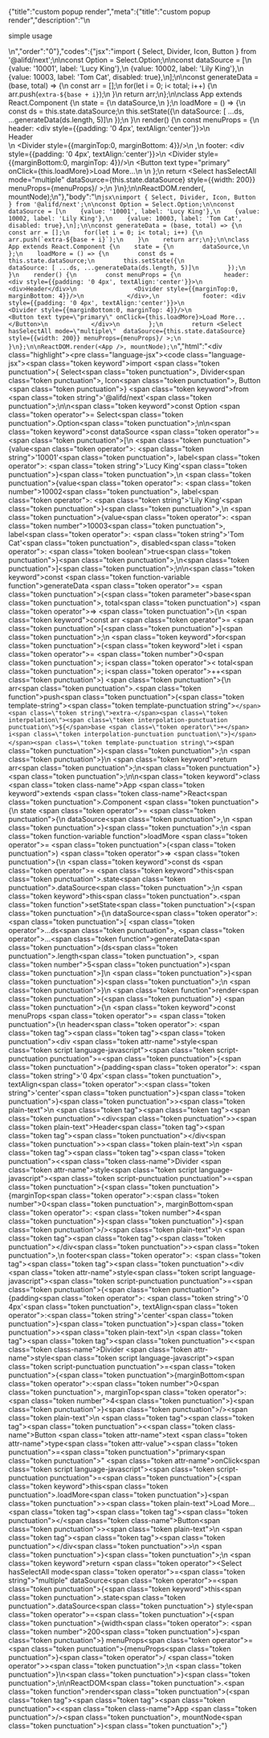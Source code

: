 {"title":"custom popup render","meta":{"title":"custom popup render","description":"\n<p>simple usage</p>\n","order":"0"},"codes":{"jsx":"import { Select, Divider, Icon, Button } from '@alifd/next';\n\nconst Option = Select.Option;\n\nconst dataSource = [\n    {value: '10001', label: 'Lucy King'},\n    {value: 10002, label: 'Lily King'},\n    {value: 10003, label: 'Tom Cat', disabled: true},\n];\n\nconst generateData = (base, total) => {\n    const arr = [];\n    for(let i = 0; i< total; i++) {\n        arr.push(`extra-${base + i}`);\n    }\n    return arr;\n};\n\nclass App extends React.Component {\n    state = {\n        dataSource,\n    };\n    loadMore = () => {\n        const ds = this.state.dataSource;\n        this.setState({\n            dataSource: [ ...ds, ...generateData(ds.length, 5)]\n        });\n    }\n    render() {\n        const menuProps = {\n            header: <div style={{padding: '0 4px', textAlign:'center'}}>\n                <div>Header</div>\n                <Divider style={{marginTop:0, marginBottom: 4}}/>\n            </div>,\n            footer: <div style={{padding: '0 4px', textAlign:'center'}}>\n                <Divider style={{marginBottom:0, marginTop: 4}}/>\n                <Button text type=\"primary\" onClick={this.loadMore}>Load More...</Button>\n            </div>\n        };\n        return <Select hasSelectAll mode=\"multiple\"  dataSource={this.state.dataSource} style={{width: 200}} menuProps={menuProps}/ >;\n    }\n};\n\nReactDOM.render(<App />, mountNode);\n"},"body":"\n````jsx\nimport { Select, Divider, Icon, Button } from '@alifd/next';\n\nconst Option = Select.Option;\n\nconst dataSource = [\n    {value: '10001', label: 'Lucy King'},\n    {value: 10002, label: 'Lily King'},\n    {value: 10003, label: 'Tom Cat', disabled: true},\n];\n\nconst generateData = (base, total) => {\n    const arr = [];\n    for(let i = 0; i< total; i++) {\n        arr.push(`extra-${base + i}`);\n    }\n    return arr;\n};\n\nclass App extends React.Component {\n    state = {\n        dataSource,\n    };\n    loadMore = () => {\n        const ds = this.state.dataSource;\n        this.setState({\n            dataSource: [ ...ds, ...generateData(ds.length, 5)]\n        });\n    }\n    render() {\n        const menuProps = {\n            header: <div style={{padding: '0 4px', textAlign:'center'}}>\n                <div>Header</div>\n                <Divider style={{marginTop:0, marginBottom: 4}}/>\n            </div>,\n            footer: <div style={{padding: '0 4px', textAlign:'center'}}>\n                <Divider style={{marginBottom:0, marginTop: 4}}/>\n                <Button text type=\"primary\" onClick={this.loadMore}>Load More...</Button>\n            </div>\n        };\n        return <Select hasSelectAll mode=\"multiple\"  dataSource={this.state.dataSource} style={{width: 200}} menuProps={menuProps}/ >;\n    }\n};\n\nReactDOM.render(<App />, mountNode);\n````","html":"<script>(function(){'use strict';\n\nvar _createClass = function () { function defineProperties(target, props) { for (var i = 0; i < props.length; i++) { var descriptor = props[i]; descriptor.enumerable = descriptor.enumerable || false; descriptor.configurable = true; if (\"value\" in descriptor) descriptor.writable = true; Object.defineProperty(target, descriptor.key, descriptor); } } return function (Constructor, protoProps, staticProps) { if (protoProps) defineProperties(Constructor.prototype, protoProps); if (staticProps) defineProperties(Constructor, staticProps); return Constructor; }; }();\n\nvar _next = require('@alifd/next');\n\nfunction _toConsumableArray(arr) { if (Array.isArray(arr)) { for (var i = 0, arr2 = Array(arr.length); i < arr.length; i++) { arr2[i] = arr[i]; } return arr2; } else { return Array.from(arr); } }\n\nfunction _classCallCheck(instance, Constructor) { if (!(instance instanceof Constructor)) { throw new TypeError(\"Cannot call a class as a function\"); } }\n\nfunction _possibleConstructorReturn(self, call) { if (!self) { throw new ReferenceError(\"this hasn't been initialised - super() hasn't been called\"); } return call && (typeof call === \"object\" || typeof call === \"function\") ? call : self; }\n\nfunction _inherits(subClass, superClass) { if (typeof superClass !== \"function\" && superClass !== null) { throw new TypeError(\"Super expression must either be null or a function, not \" + typeof superClass); } subClass.prototype = Object.create(superClass && superClass.prototype, { constructor: { value: subClass, enumerable: false, writable: true, configurable: true } }); if (superClass) Object.setPrototypeOf ? Object.setPrototypeOf(subClass, superClass) : subClass.__proto__ = superClass; }\n\nvar Option = _next.Select.Option;\n\nvar dataSource = [{ value: '10001', label: 'Lucy King' }, { value: 10002, label: 'Lily King' }, { value: 10003, label: 'Tom Cat', disabled: true }];\n\nvar generateData = function generateData(base, total) {\n    var arr = [];\n    for (var i = 0; i < total; i++) {\n        arr.push('extra-' + (base + i));\n    }\n    return arr;\n};\n\nvar App = function (_React$Component) {\n    _inherits(App, _React$Component);\n\n    function App() {\n        var _ref;\n\n        var _temp, _this, _ret;\n\n        _classCallCheck(this, App);\n\n        for (var _len = arguments.length, args = Array(_len), _key = 0; _key < _len; _key++) {\n            args[_key] = arguments[_key];\n        }\n\n        return _ret = (_temp = (_this = _possibleConstructorReturn(this, (_ref = App.__proto__ || Object.getPrototypeOf(App)).call.apply(_ref, [this].concat(args))), _this), _this.state = {\n            dataSource: dataSource\n        }, _this.loadMore = function () {\n            var ds = _this.state.dataSource;\n            _this.setState({\n                dataSource: [].concat(_toConsumableArray(ds), _toConsumableArray(generateData(ds.length, 5)))\n            });\n        }, _temp), _possibleConstructorReturn(_this, _ret);\n    }\n\n    _createClass(App, [{\n        key: 'render',\n        value: function render() {\n            var menuProps = {\n                header: React.createElement(\n                    'div',\n                    { style: { padding: '0 4px', textAlign: 'center' } },\n                    React.createElement(\n                        'div',\n                        null,\n                        'Header'\n                    ),\n                    React.createElement(_next.Divider, { style: { marginTop: 0, marginBottom: 4 } })\n                ),\n                footer: React.createElement(\n                    'div',\n                    { style: { padding: '0 4px', textAlign: 'center' } },\n                    React.createElement(_next.Divider, { style: { marginBottom: 0, marginTop: 4 } }),\n                    React.createElement(\n                        _next.Button,\n                        { text: true, type: 'primary', onClick: this.loadMore },\n                        'Load More...'\n                    )\n                )\n            };\n            return React.createElement(_next.Select, { hasSelectAll: true, mode: 'multiple', dataSource: this.state.dataSource, style: { width: 200 }, menuProps: menuProps });\n        }\n    }]);\n\n    return App;\n}(React.Component);\n\n;\n\nReactDOM.render(React.createElement(App, null), mountNode);})()</script><div class=\"highlight\"><pre class=\"language-jsx\"><code class=\"language-jsx\"><span class=\"token keyword\">import</span> <span class=\"token punctuation\">{</span> Select<span class=\"token punctuation\">,</span> Divider<span class=\"token punctuation\">,</span> Icon<span class=\"token punctuation\">,</span> Button <span class=\"token punctuation\">}</span> <span class=\"token keyword\">from</span> <span class=\"token string\">'@alifd/next'</span><span class=\"token punctuation\">;</span>\n\n<span class=\"token keyword\">const</span> Option <span class=\"token operator\">=</span> Select<span class=\"token punctuation\">.</span>Option<span class=\"token punctuation\">;</span>\n\n<span class=\"token keyword\">const</span> dataSource <span class=\"token operator\">=</span> <span class=\"token punctuation\">[</span>\n    <span class=\"token punctuation\">{</span>value<span class=\"token operator\">:</span> <span class=\"token string\">'10001'</span><span class=\"token punctuation\">,</span> label<span class=\"token operator\">:</span> <span class=\"token string\">'Lucy King'</span><span class=\"token punctuation\">}</span><span class=\"token punctuation\">,</span>\n    <span class=\"token punctuation\">{</span>value<span class=\"token operator\">:</span> <span class=\"token number\">10002</span><span class=\"token punctuation\">,</span> label<span class=\"token operator\">:</span> <span class=\"token string\">'Lily King'</span><span class=\"token punctuation\">}</span><span class=\"token punctuation\">,</span>\n    <span class=\"token punctuation\">{</span>value<span class=\"token operator\">:</span> <span class=\"token number\">10003</span><span class=\"token punctuation\">,</span> label<span class=\"token operator\">:</span> <span class=\"token string\">'Tom Cat'</span><span class=\"token punctuation\">,</span> disabled<span class=\"token operator\">:</span> <span class=\"token boolean\">true</span><span class=\"token punctuation\">}</span><span class=\"token punctuation\">,</span>\n<span class=\"token punctuation\">]</span><span class=\"token punctuation\">;</span>\n\n<span class=\"token keyword\">const</span> <span class=\"token function-variable function\">generateData</span> <span class=\"token operator\">=</span> <span class=\"token punctuation\">(</span><span class=\"token parameter\">base<span class=\"token punctuation\">,</span> total</span><span class=\"token punctuation\">)</span> <span class=\"token operator\">=></span> <span class=\"token punctuation\">{</span>\n    <span class=\"token keyword\">const</span> arr <span class=\"token operator\">=</span> <span class=\"token punctuation\">[</span><span class=\"token punctuation\">]</span><span class=\"token punctuation\">;</span>\n    <span class=\"token keyword\">for</span><span class=\"token punctuation\">(</span><span class=\"token keyword\">let</span> i <span class=\"token operator\">=</span> <span class=\"token number\">0</span><span class=\"token punctuation\">;</span> i<span class=\"token operator\">&lt;</span> total<span class=\"token punctuation\">;</span> i<span class=\"token operator\">++</span><span class=\"token punctuation\">)</span> <span class=\"token punctuation\">{</span>\n        arr<span class=\"token punctuation\">.</span><span class=\"token function\">push</span><span class=\"token punctuation\">(</span><span class=\"token template-string\"><span class=\"token template-punctuation string\">`</span><span class=\"token string\">extra-</span><span class=\"token interpolation\"><span class=\"token interpolation-punctuation punctuation\">${</span>base <span class=\"token operator\">+</span> i<span class=\"token interpolation-punctuation punctuation\">}</span></span><span class=\"token template-punctuation string\">`</span></span><span class=\"token punctuation\">)</span><span class=\"token punctuation\">;</span>\n    <span class=\"token punctuation\">}</span>\n    <span class=\"token keyword\">return</span> arr<span class=\"token punctuation\">;</span>\n<span class=\"token punctuation\">}</span><span class=\"token punctuation\">;</span>\n\n<span class=\"token keyword\">class</span> <span class=\"token class-name\">App</span> <span class=\"token keyword\">extends</span> <span class=\"token class-name\">React<span class=\"token punctuation\">.</span>Component</span> <span class=\"token punctuation\">{</span>\n    state <span class=\"token operator\">=</span> <span class=\"token punctuation\">{</span>\n        dataSource<span class=\"token punctuation\">,</span>\n    <span class=\"token punctuation\">}</span><span class=\"token punctuation\">;</span>\n    <span class=\"token function-variable function\">loadMore</span> <span class=\"token operator\">=</span> <span class=\"token punctuation\">(</span><span class=\"token punctuation\">)</span> <span class=\"token operator\">=></span> <span class=\"token punctuation\">{</span>\n        <span class=\"token keyword\">const</span> ds <span class=\"token operator\">=</span> <span class=\"token keyword\">this</span><span class=\"token punctuation\">.</span>state<span class=\"token punctuation\">.</span>dataSource<span class=\"token punctuation\">;</span>\n        <span class=\"token keyword\">this</span><span class=\"token punctuation\">.</span><span class=\"token function\">setState</span><span class=\"token punctuation\">(</span><span class=\"token punctuation\">{</span>\n            dataSource<span class=\"token operator\">:</span> <span class=\"token punctuation\">[</span> <span class=\"token operator\">...</span>ds<span class=\"token punctuation\">,</span> <span class=\"token operator\">...</span><span class=\"token function\">generateData</span><span class=\"token punctuation\">(</span>ds<span class=\"token punctuation\">.</span>length<span class=\"token punctuation\">,</span> <span class=\"token number\">5</span><span class=\"token punctuation\">)</span><span class=\"token punctuation\">]</span>\n        <span class=\"token punctuation\">}</span><span class=\"token punctuation\">)</span><span class=\"token punctuation\">;</span>\n    <span class=\"token punctuation\">}</span>\n    <span class=\"token function\">render</span><span class=\"token punctuation\">(</span><span class=\"token punctuation\">)</span> <span class=\"token punctuation\">{</span>\n        <span class=\"token keyword\">const</span> menuProps <span class=\"token operator\">=</span> <span class=\"token punctuation\">{</span>\n            header<span class=\"token operator\">:</span> <span class=\"token tag\"><span class=\"token tag\"><span class=\"token punctuation\">&lt;</span>div</span> <span class=\"token attr-name\">style</span><span class=\"token script language-javascript\"><span class=\"token script-punctuation punctuation\">=</span><span class=\"token punctuation\">{</span><span class=\"token punctuation\">{</span>padding<span class=\"token operator\">:</span> <span class=\"token string\">'0 4px'</span><span class=\"token punctuation\">,</span> textAlign<span class=\"token operator\">:</span><span class=\"token string\">'center'</span><span class=\"token punctuation\">}</span><span class=\"token punctuation\">}</span></span><span class=\"token punctuation\">></span></span><span class=\"token plain-text\">\n                </span><span class=\"token tag\"><span class=\"token tag\"><span class=\"token punctuation\">&lt;</span>div</span><span class=\"token punctuation\">></span></span><span class=\"token plain-text\">Header</span><span class=\"token tag\"><span class=\"token tag\"><span class=\"token punctuation\">&lt;/</span>div</span><span class=\"token punctuation\">></span></span><span class=\"token plain-text\">\n                </span><span class=\"token tag\"><span class=\"token tag\"><span class=\"token punctuation\">&lt;</span><span class=\"token class-name\">Divider</span></span> <span class=\"token attr-name\">style</span><span class=\"token script language-javascript\"><span class=\"token script-punctuation punctuation\">=</span><span class=\"token punctuation\">{</span><span class=\"token punctuation\">{</span>marginTop<span class=\"token operator\">:</span><span class=\"token number\">0</span><span class=\"token punctuation\">,</span> marginBottom<span class=\"token operator\">:</span> <span class=\"token number\">4</span><span class=\"token punctuation\">}</span><span class=\"token punctuation\">}</span></span><span class=\"token punctuation\">/></span></span><span class=\"token plain-text\">\n            </span><span class=\"token tag\"><span class=\"token tag\"><span class=\"token punctuation\">&lt;/</span>div</span><span class=\"token punctuation\">></span></span><span class=\"token punctuation\">,</span>\n            footer<span class=\"token operator\">:</span> <span class=\"token tag\"><span class=\"token tag\"><span class=\"token punctuation\">&lt;</span>div</span> <span class=\"token attr-name\">style</span><span class=\"token script language-javascript\"><span class=\"token script-punctuation punctuation\">=</span><span class=\"token punctuation\">{</span><span class=\"token punctuation\">{</span>padding<span class=\"token operator\">:</span> <span class=\"token string\">'0 4px'</span><span class=\"token punctuation\">,</span> textAlign<span class=\"token operator\">:</span><span class=\"token string\">'center'</span><span class=\"token punctuation\">}</span><span class=\"token punctuation\">}</span></span><span class=\"token punctuation\">></span></span><span class=\"token plain-text\">\n                </span><span class=\"token tag\"><span class=\"token tag\"><span class=\"token punctuation\">&lt;</span><span class=\"token class-name\">Divider</span></span> <span class=\"token attr-name\">style</span><span class=\"token script language-javascript\"><span class=\"token script-punctuation punctuation\">=</span><span class=\"token punctuation\">{</span><span class=\"token punctuation\">{</span>marginBottom<span class=\"token operator\">:</span><span class=\"token number\">0</span><span class=\"token punctuation\">,</span> marginTop<span class=\"token operator\">:</span> <span class=\"token number\">4</span><span class=\"token punctuation\">}</span><span class=\"token punctuation\">}</span></span><span class=\"token punctuation\">/></span></span><span class=\"token plain-text\">\n                </span><span class=\"token tag\"><span class=\"token tag\"><span class=\"token punctuation\">&lt;</span><span class=\"token class-name\">Button</span></span> <span class=\"token attr-name\">text</span> <span class=\"token attr-name\">type</span><span class=\"token attr-value\"><span class=\"token punctuation\">=</span><span class=\"token punctuation\">\"</span>primary<span class=\"token punctuation\">\"</span></span> <span class=\"token attr-name\">onClick</span><span class=\"token script language-javascript\"><span class=\"token script-punctuation punctuation\">=</span><span class=\"token punctuation\">{</span><span class=\"token keyword\">this</span><span class=\"token punctuation\">.</span>loadMore<span class=\"token punctuation\">}</span></span><span class=\"token punctuation\">></span></span><span class=\"token plain-text\">Load More...</span><span class=\"token tag\"><span class=\"token tag\"><span class=\"token punctuation\">&lt;/</span><span class=\"token class-name\">Button</span></span><span class=\"token punctuation\">></span></span><span class=\"token plain-text\">\n            </span><span class=\"token tag\"><span class=\"token tag\"><span class=\"token punctuation\">&lt;/</span>div</span><span class=\"token punctuation\">></span></span>\n        <span class=\"token punctuation\">}</span><span class=\"token punctuation\">;</span>\n        <span class=\"token keyword\">return</span> <span class=\"token operator\">&lt;</span>Select hasSelectAll mode<span class=\"token operator\">=</span><span class=\"token string\">\"multiple\"</span>  dataSource<span class=\"token operator\">=</span><span class=\"token punctuation\">{</span><span class=\"token keyword\">this</span><span class=\"token punctuation\">.</span>state<span class=\"token punctuation\">.</span>dataSource<span class=\"token punctuation\">}</span> style<span class=\"token operator\">=</span><span class=\"token punctuation\">{</span><span class=\"token punctuation\">{</span>width<span class=\"token operator\">:</span> <span class=\"token number\">200</span><span class=\"token punctuation\">}</span><span class=\"token punctuation\">}</span> menuProps<span class=\"token operator\">=</span><span class=\"token punctuation\">{</span>menuProps<span class=\"token punctuation\">}</span><span class=\"token operator\">/</span> <span class=\"token operator\">></span><span class=\"token punctuation\">;</span>\n    <span class=\"token punctuation\">}</span>\n<span class=\"token punctuation\">}</span><span class=\"token punctuation\">;</span>\n\nReactDOM<span class=\"token punctuation\">.</span><span class=\"token function\">render</span><span class=\"token punctuation\">(</span><span class=\"token tag\"><span class=\"token tag\"><span class=\"token punctuation\">&lt;</span><span class=\"token class-name\">App</span></span> <span class=\"token punctuation\">/></span></span><span class=\"token punctuation\">,</span> mountNode<span class=\"token punctuation\">)</span><span class=\"token punctuation\">;</span></code></pre></div>"}